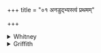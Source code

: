 +++
title = "०१ अनडुद्भ्यस्त्वं प्रथमम्"

+++

<details><summary>Whitney</summary>

### Translation
1. To the draft-oxen ⌊do thou⌋ first, to the milch kine ⌊do thou⌋, O  
*arundhatī́*, to the non-milch cow, in order to vigor (*váyas*), to  
four-footed creatures do thou yield protection.

### Notes
For the *arundhatī́* cf. iv. 12 and v. 5; the comm. identifies it with  
the *sahadevī*. Instead of *tvam* in **a**, Ppp. reads *nas*, which is  
better. The sense of **c** is very doubtful; Grill conjectures  
*avayase*, to fill out the meter as well as ease the translation; the  
comm. explains *vayase* as a cow or horse or the like under five years  
old; perhaps the corruption of the reading is a deeper one. *Ádhenu* may  
signify young kine, not yet yielding milk. Both this verse and vs. 3 are  
defective by a syllable.
</details>

<details><summary>Griffith</summary>

First, O Arundhati, protect our oxen and milky kine: Protect each one that is infirm, each quadruped that yields no milk.
</details>
